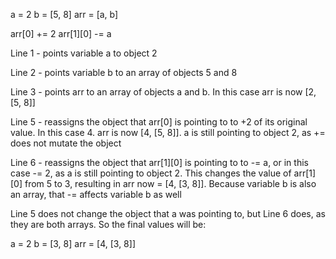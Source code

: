 a = 2
b = [5, 8]
arr = [a, b]

arr[0] += 2
arr[1][0] -= a

Line 1 - points variable a to object 2

Line 2 - points variable b to an array of objects 5 and 8

Line 3 - points arr to an array of objects a and b. In this case arr is now [2, [5, 8]]

Line 5 - reassigns the object that arr[0] is pointing to to +2 of its original value. In this case 4. arr is now [4, [5, 8]]. a is still pointing to object 2, as += does not mutate the object

Line 6 - reassigns the object that arr[1][0] is pointing to to -= a, or in this case -= 2, as a is still pointing to object 2. This changes the value of arr[1][0] from 5 to 3, resulting in arr now = [4, [3, 8]]. Because variable b is also an array, that -= affects variable b as well

Line 5 does not change the object that a was pointing to, but Line 6 does, as they are both arrays. So the final values will be:

a = 2
b = [3, 8]
arr = [4, [3, 8]]